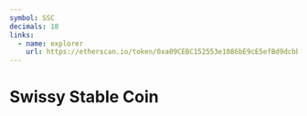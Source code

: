 ```yaml
---
symbol: SSC
decimals: 18
links:
  - name: explorer
    url: https://etherscan.io/token/0xa09CEBC152553e1086bE9cE5efBd9dcbb6641479
---
```


# Swissy Stable Coin
